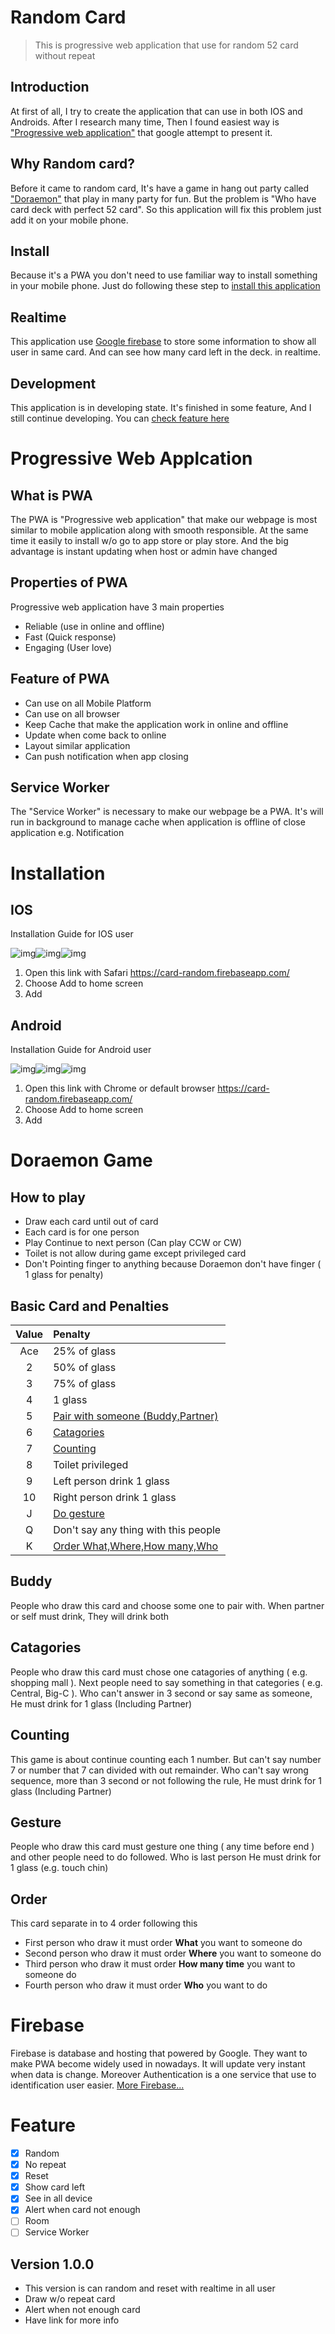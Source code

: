 # Random Card
>This is progressive web application that use for random 52 card without repeat

Introduction
------------

At first of all, I try to create the application that can use in both IOS and Androids. After I research many time, Then I found easiest way is ["Progressive web application"](#progressive-web-applcation) that google attempt to present it.

Why Random card?
------------
Before it came to random card, It's have a game in hang out party called ["Doraemon"]() that play in many party for fun. But the problem is "Who have card deck with perfect 52 card". So this application will fix this problem just add it on your mobile phone.

Install
------------
Because it's a PWA you don't need to use familiar way to install something in your mobile phone. Just do following these step to [install this application](#Installation)

Realtime
------------
This application use [Google firebase](#Firebase) to store some information to show all user in same card. And can see how many card left in the deck. in realtime.

Development
------------
This application is in developing state. It's finished in some feature, And I still continue developing. You can [check feature here](#Feature)


# Progressive Web Applcation

What is PWA 
--------------

The PWA is "Progressive web application" that make our webpage is most similar to mobile application along with smooth responsible. At the same time it easily to install w/o go to app store or play store. And the big advantage is instant updating when host or admin have changed

Properties of PWA
--------------
Progressive web application have 3 main properties
- Reliable (use in online and offline)
- Fast (Quick response)
- Engaging (User love)

Feature of PWA
--------------

- Can use on all Mobile Platform
- Can use on all browser 
- Keep Cache that make the application work in online and offline
- Update when come back to online
- Layout similar application
- Can push notification when app closing

Service Worker
--------------
The "Service Worker" is necessary to make our webpage be a PWA. It's will run in background to manage cache when application is offline of close application e.g. Notification 




# Installation

IOS
--------------
Installation Guide for IOS user

![img](Img/ios1.jpg)![img](Img/ios2.jpg)![img](Img/ios3.jpg)<br>
1. Open this link with Safari https://card-random.firebaseapp.com/
2. Choose Add to home screen
3. Add


Android
--------------
Installation Guide for Android user

![img](Img/An1.jpg)![img](Img/An2.jpg)![img](Img/An3.jpg)<br>
1. Open this link with Chrome or default browser https://card-random.firebaseapp.com/
2. Choose Add to home screen
3. Add

# Doraemon Game

How to play 
--------------
- Draw each card until out of card
- Each card is for one person
- Play Continue  to next person (Can play CCW or CW) 
- Toilet is not allow during game except privileged card
- Don't Pointing finger to anything because Doraemon don't have finger ( 1 glass for penalty)

Basic Card and Penalties
--------------
|Value|  Penalty |
|:---:|:---|
| Ace |  25% of glass  |
|  2  |  50% of glass  |
|  3  |  75% of glass  |
|  4  |  1 glass       |
|  5  |  [Pair with someone (Buddy,Partner)](#Buddy)  |
|  6  |  [Catagories](#Catagories)  |
|  7  |  [Counting](#Counting)    |
|  8  |  Toilet privileged    |
|  9  |  Left person drink 1 glass  |
|  10 |  Right person drink 1 glass |
|  J  |  [Do gesture ](#Gesture)  |
|  Q  |  Don't say any thing with this people  |
|  K  |  [Order What,Where,How many,Who](#Order)  |

Buddy 
--------------
People who draw this card and choose some one to pair with. When partner or self must drink, They will drink both

Catagories
--------------
People who draw this card must chose one catagories of anything ( e.g. shopping mall ). Next people need to say something in that categories  ( e.g. Central, Big-C ). Who can't answer in 3 second or say same as someone, He must drink for 1 glass (Including Partner)

Counting
--------------
This game is about continue counting each 1 number. But can't say number 7 or number that 7 can divided with out remainder. Who can't say wrong sequence, more than 3 second or not following the rule, He must drink for 1 glass (Including Partner)

Gesture
--------------
People who draw this card must gesture one thing ( any time  before end ) and other people need to do followed. Who is last person He must drink for 1 glass (e.g. touch chin)

Order
--------------
This card separate in to 4 order following this <br>
- First person who draw it must order **What** you want to someone do
- Second person who draw it must order **Where** you want to someone do
- Third person who draw it must order **How many time** you want to someone do
- Fourth person who draw it must order **Who** you want to do


# Firebase

Firebase is database and hosting that powered by Google. They want to make PWA become widely used in nowadays. It will update very instant when data is change. 
Moreover Authentication  is a one service that use to identification user easier.
[More Firebase...](https://firebase.google.com/)

# Feature

- [x] Random
- [x] No repeat
- [x] Reset
- [x] Show card left
- [x] See in all device
- [x] Alert when card not enough
- [ ] Room
- [ ] Service Worker

Version 1.0.0
--------------
- This version is can random and reset with realtime in all user
- Draw w/o repeat card
- Alert when not enough card
- Have link for more info 

